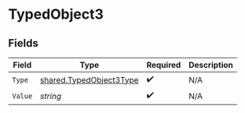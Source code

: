 # TypedObject3


## Fields

| Field                                                                     | Type                                                                      | Required                                                                  | Description                                                               |
| ------------------------------------------------------------------------- | ------------------------------------------------------------------------- | ------------------------------------------------------------------------- | ------------------------------------------------------------------------- |
| `Type`                                                                    | [shared.TypedObject3Type](../../../pkg/models/shared/typedobject3type.md) | :heavy_check_mark:                                                        | N/A                                                                       |
| `Value`                                                                   | *string*                                                                  | :heavy_check_mark:                                                        | N/A                                                                       |